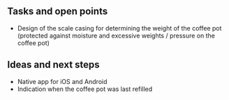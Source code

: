 ## Tasks and open points

- Design of the scale casing for determining the weight of the coffee pot (protected against moisture and excessive weights / pressure on the coffee pot)

## Ideas and next steps

- Native app for iOS and Android
- Indication when the coffee pot was last refilled